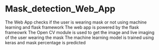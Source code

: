# Mask_detection_Web_App
The Web App checks if the user is wearing mask or not using machine learning and flask framework
The web app is powered by the flask frameowrk 
The Open CV module is used to get the image and live imaging of the user wearing the mask
The machine learning model is trained using keras and mask percentage is predicted
